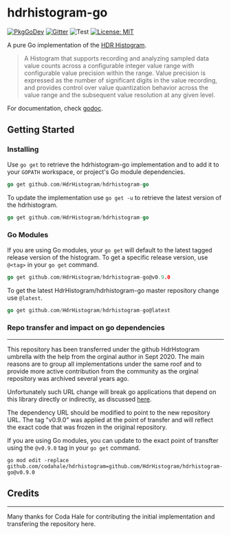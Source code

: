 hdrhistogram-go
===============

<a href="https://pkg.go.dev/github.com/HdrHistogram/hdrhistogram-go"><img src="https://pkg.go.dev/badge/github.com/HdrHistogram/hdrhistogram-go" alt="PkgGoDev"></a>
[![Gitter](https://badges.gitter.im/Join_Chat.svg)](https://gitter.im/HdrHistogram/HdrHistogram)
![Test](https://github.com/HdrHistogram/hdrhistogram-go/workflows/Test/badge.svg?branch=master)
 [![License: MIT](https://img.shields.io/badge/License-MIT-yellow.svg)](https://github.com/HdrHistogram/hdrhistogram-go/blob/master/LICENSE)


A pure Go implementation of the [HDR Histogram](https://github.com/HdrHistogram/HdrHistogram).

> A Histogram that supports recording and analyzing sampled data value counts
> across a configurable integer value range with configurable value precision
> within the range. Value precision is expressed as the number of significant
> digits in the value recording, and provides control over value quantization
> behavior across the value range and the subsequent value resolution at any
> given level.

For documentation, check [godoc](https://pkg.go.dev/github.com/HdrHistogram/hdrhistogram-go).


## Getting Started

### Installing
Use `go get` to retrieve the hdrhistogram-go implementation and to add it to your `GOPATH` workspace, or project's Go module dependencies.

```go
go get github.com/HdrHistogram/hdrhistogram-go
```

To update the implementation use `go get -u` to retrieve the latest version of the hdrhistogram.

```go
go get github.com/HdrHistogram/hdrhistogram-go
```


### Go Modules

If you are using Go modules, your `go get` will default to the latest tagged
release version of the histogram. To get a specific release version, use
`@<tag>` in your `go get` command.

```go
go get github.com/HdrHistogram/hdrhistogram-go@v0.9.0
```

To get the latest HdrHistogram/hdrhistogram-go master repository change use `@latest`.

```go
go get github.com/HdrHistogram/hdrhistogram-go@latest
```

### Repo transfer and impact on go dependencies
-------------------------------------------
This repository has been transferred under the github HdrHstogram umbrella with the help from the orginal
author in Sept 2020. The main reasons are to group all implementations under the same roof and to provide more active contribution
from the community as the orginal repository was archived several years ago.

Unfortunately such URL change will break go applications that depend on this library
directly or indirectly, as discussed [here](https://github.com/HdrHistogram/hdrhistogram-go/issues/30#issuecomment-696365251).

The dependency URL should be modified to point to the new repository URL.
The tag "v0.9.0" was applied at the point of transfer and will reflect the exact code that was frozen in the
original repository.

If you are using Go modules, you can update to the exact point of transfter using the `@v0.9.0` tag in your `go get` command.

```
go mod edit -replace github.com/codahale/hdrhistogram=github.com/HdrHistogram/hdrhistogram-go@v0.9.0
```

## Credits
-------

Many thanks for Coda Hale for contributing the initial implementation and transfering the repository here.

